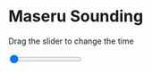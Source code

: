 <h1>Maseru Sounding</h1>
<p>Drag the slider to change the time</p>

<div class="slidecontainer">
<input oninput='setImage(this)' class="slider" type="range" min="0" max="5" value="0" step="1" />
<img id='img'/>
</div>

<script>
var img = document.getElementById('img');
var img_array = ['/assets/images/skwt/skd_maseru_wrfout_d01_2020-06-14_12:00:00.png',
'/assets/images/skwt/skd_maseru_wrfout_d01_2020-06-14_18:00:00.png',
'/assets/images/skwt/skd_maseru_wrfout_d01_2020-06-15_00:00:00.png',
'/assets/images/skwt/skd_maseru_wrfout_d01_2020-06-15_06:00:00.png',
'/assets/images/skwt/skd_maseru_wrfout_d01_2020-06-15_12:00:00.png',];
function setImage(obj)
{
        var value = obj.value;
        img.src = img_array[value];

}
</script>

